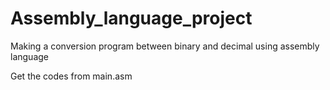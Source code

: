 # Assembly_language_project
Making a conversion program between binary and decimal using assembly language

Get the codes from main.asm

